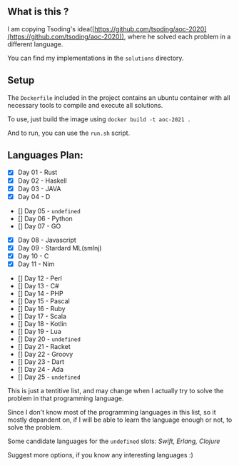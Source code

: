 ## What is this ?

I am copying Tsoding's idea([https://github.com/tsoding/aoc-2020](https://github.com/tsoding/aoc-2020)), where he solved each problem in a different language.

You can find my implementations in the `solutions` directory.

## Setup

The `Dockerfile` included in the project contains an ubuntu container with all necessary tools to compile and execute all solutions.

To use, just build the image using `docker build -t aoc-2021 .`

And to run, you can use the `run.sh` script. 

## Languages Plan:

- [x] Day 01 - Rust
- [x] Day 02 - Haskell
- [x] Day 03 - JAVA
- [x] Day 04 - D
- [] Day 05 - `undefined`
- [] Day 06 - Python
- [] Day 07 - GO
- [x] Day 08 - Javascript
- [x] Day 09 - Stardard ML(smlnj)
- [x] Day 10 - C
- [x] Day 11 - Nim
- [] Day 12 - Perl
- [] Day 13 - C#
- [] Day 14 - PHP
- [] Day 15 - Pascal
- [] Day 16 - Ruby
- [] Day 17 - Scala
- [] Day 18 - Kotlin
- [] Day 19 - Lua
- [] Day 20 - `undefined`
- [] Day 21 - Racket
- [] Day 22 - Groovy
- [] Day 23 - Dart
- [] Day 24 - Ada
- [] Day 25 - `undefined`

This is just a tentitive list, and may change when I actually try to solve the problem in that programming language. 

Since I don't know most of the programming languages in this list, so it mostly depandent on, if I will be able to learn the language enough or not, to solve the problem.

Some candidate languages for the `undefined` slots: 
*Swift, Erlang, Clojure*

Suggest more options, if you know any interesting languages :)
